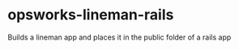 opsworks-lineman-rails
======================

Builds a lineman app and places it in the public folder of a rails app
